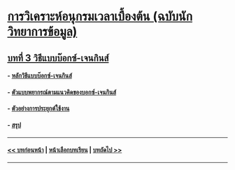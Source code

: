 # [การวิเคราะห์อนุกรมเวลาเบื้องต้น (ฉบับนักวิทยาการข้อมูล)](../README.md)
## [บทที่ 3 วิธีแบบบ๊อกซ์-เจนกินส์](README.md)
#### - [หลักวิธีแบบบ๊อกซ์-เจนกินส์](0301.md)
#### - [ตัวแบบพยากรณ์ตามแนวคิดของบอกซ์-เจนกินส์](0302.md)
#### - [ตัวอย่างการประยุกต์ใช้งาน](0303.md)
#### - [สรุป](0310.md)
---
#### [<< บทก่อนหน้า](../Chapter02/README.md) | [หน้าเลือกบทเรียน](../README.md) | [บทถัดไป >>](../Chapter04/README.md)
---
